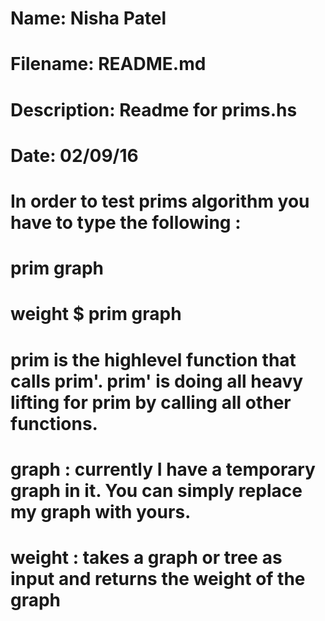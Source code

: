# Name: Nisha Patel
# Filename: README.md
# Description: Readme for prims.hs
# Date: 02/09/16


# In order to test prims algorithm you have to type the following :

# prim graph

# weight $ prim graph

# prim is the highlevel function that calls prim'. prim' is doing all heavy lifting for prim by calling all other functions. 

# graph : currently I have a temporary graph in it. You can simply replace my graph with yours. 

# weight : takes a graph or tree as input and returns the weight of the graph